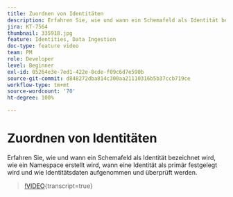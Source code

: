 ```yaml
---
title: Zuordnen von Identitäten
description: Erfahren Sie, wie und wann ein Schemafeld als Identität bezeichnet und wie ein Namespace erstellt wird. Erfahren Sie, wann eine Identität als primär festgelegt wird und wie Identitätsdaten aufgenommen und überprüft werden.
jira: KT-7564
thumbnail: 335918.jpg
feature: Identities, Data Ingestion
doc-type: feature video
team: PM
role: Developer
level: Beginner
exl-id: 05264e3e-7ed1-422e-8cde-f09c6d7e590b
source-git-commit: d848272dba814c300aa21110316b5b37ccb719ce
workflow-type: tm+mt
source-wordcount: '70'
ht-degree: 100%

---
```


# Zuordnen von Identitäten

Erfahren Sie, wie und wann ein Schemafeld als Identität bezeichnet wird, wie ein Namespace erstellt wird, wann eine Identität als primär festgelegt wird und wie Identitätsdaten aufgenommen und überprüft werden.

>[!VIDEO](https://video.tv.adobe.com/v/335918?quality=12&learn=on){transcript=true}
